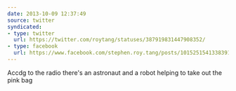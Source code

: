 ```yaml
---
date: 2013-10-09 12:37:49
source: twitter
syndicated:
- type: twitter
  url: https://twitter.com/roytang/statuses/387919831447908352/
- type: facebook
  url: https://www.facebook.com/stephen.roy.tang/posts/10152515413383912
---
```


Accdg to the radio there's an astronaut and a robot helping to take out the pink bag